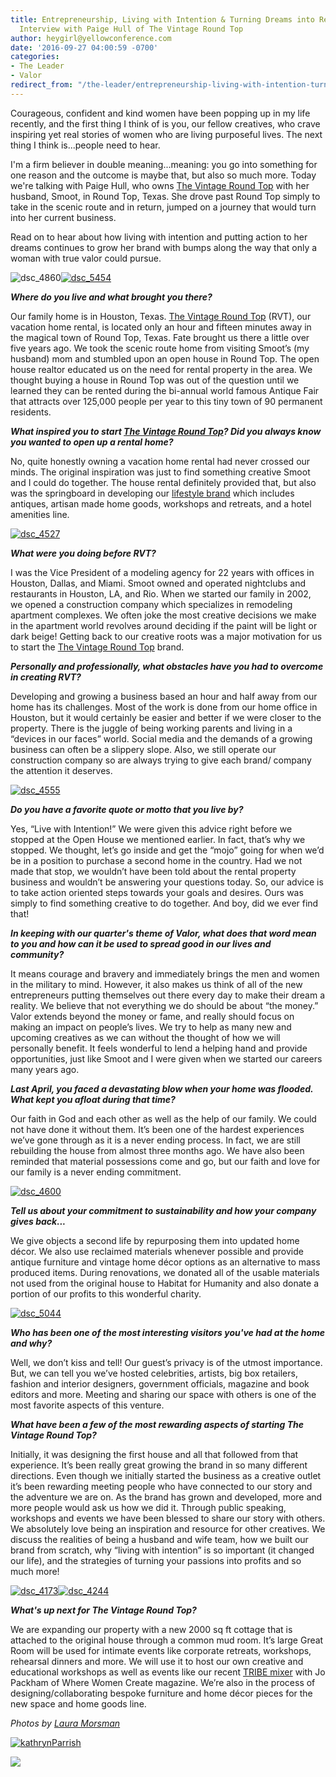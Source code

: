 ```yaml
---
title: Entrepreneurship, Living with Intention & Turning Dreams into Reality.  Our
  Interview with Paige Hull of The Vintage Round Top
author: heygirl@yellowconference.com
date: '2016-09-27 04:00:59 -0700'
categories:
- The Leader
- Valor
redirect_from: "/the-leader/entrepreneurship-living-with-intention-turning-dreams-into-reality-our-interview-with-paige-hull-of-the-vintage-roundtop/"
---
```


Courageous, confident and kind women have been popping up in my life recently, and the first thing I think of is you, our fellow creatives, who crave inspiring yet real stories of women who are living purposeful lives. The next thing I think is...people need to hear.

I'm a firm believer in double meaning...meaning: you go into something for one reason and the outcome is maybe that, but also so much more. Today we're talking with Paige Hull, who owns [The Vintage Round Top](http://www.thevintageroundtop.com/) with her husband, Smoot, in Round Top, Texas. She drove past Round Top simply to take in the scenic route and in return, jumped on a journey that would turn into her current business.

Read on to hear about how living with intention and putting action to her dreams continues to grow her brand with bumps along the way that only a woman with true valor could pursue.

![dsc_4860](http://yellowconference.com/wp-content/uploads/2016/09/DSC_4860-1024x684.jpg)[![dsc_5454](http://yellowconference.com/wp-content/uploads/2016/09/DSC_5454-1024x635.jpg)](http://yellowconference.com/wp-content/uploads/2016/09/DSC_5454.jpg)

_**Where do you live and what brought you there?**_

Our family home is in Houston, Texas. [The Vintage Round Top](http://www.thevintageroundtop.com/) (RVT), our vacation home rental, is located only an hour and fifteen minutes away in the magical town of Round Top, Texas. Fate brought us there a little over five years ago. We took the scenic route home from visiting Smoot’s (my husband) mom and stumbled upon an open house in Round Top. The open house realtor educated us on the need for rental property in the area. We thought buying a house in Round Top was out of the question until we learned they can be rented during the bi-annual world famous Antique Fair that attracts over 125,000 people per year to this tiny town of 90 permanent residents.

_**What inspired you to start [The Vintage Round Top](http://www.thevintageroundtop.com/)? Did you always know you wanted to open up a rental home?**_

No, quite honestly owning a vacation home rental had never crossed our minds. The original inspiration was just to find something creative Smoot and I could do together. The house rental definitely provided that, but also was the springboard in developing our [lifestyle brand](http://www.thevintageroundtop.com/shoprtv/) which includes antiques, artisan made home goods, workshops and retreats, and a hotel amenities line.

[![dsc_4527](http://yellowconference.com/wp-content/uploads/2016/09/DSC_4527.jpg)](http://yellowconference.com/wp-content/uploads/2016/09/DSC_4527.jpg)

_**What were you doing before RVT?**_

I was the Vice President of a modeling agency for 22 years with offices in Houston, Dallas, and Miami. Smoot owned and operated nightclubs and restaurants in Houston, LA, and Rio. When we started our family in 2002, we opened a construction company which specializes in remodeling apartment complexes. We often joke the most creative decisions we make in the apartment world revolves around deciding if the paint will be light or dark beige! Getting back to our creative roots was a major motivation for us to start the [The Vintage Round Top](http://www.thevintageroundtop.com/) brand.

_**Personally and professionally, what obstacles have you had to overcome in creating RVT?**_

Developing and growing a business based an hour and half away from our home has its challenges. Most of the work is done from our home office in Houston, but it would certainly be easier and better if we were closer to the property. There is the juggle of being working parents and living in a “devices in our faces” world. Social media and the demands of a growing business can often be a slippery slope. Also, we still operate our construction company so are always trying to give each brand/ company the attention it deserves.

[![dsc_4555](http://yellowconference.com/wp-content/uploads/2016/09/DSC_4555.jpg)](http://yellowconference.com/wp-content/uploads/2016/09/DSC_4555.jpg)

_**Do you have a favorite quote or motto that you live by?**_

Yes, “Live with Intention!” We were given this advice right before we stopped at the Open House we mentioned earlier. In fact, that’s why we stopped. We thought, let’s go inside and get the “mojo” going for when we’d be in a position to purchase a second home in the country. Had we not made that stop, we wouldn’t have been told about the rental property business and wouldn’t be answering your questions today. So, our advice is to take action oriented steps towards your goals and desires. Ours was simply to find something creative to do together. And boy, did we ever find that!

_**In keeping with our quarter's theme of Valor, what does that word mean to you and how can it be used to spread good in our lives and community?**_

It means courage and bravery and immediately brings the men and women in the military to mind. However, it also makes us think of all of the new entrepreneurs putting themselves out there every day to make their dream a reality. We believe that not everything we do should be about “the money.” Valor extends beyond the money or fame, and really should focus on making an impact on people’s lives. We try to help as many new and upcoming creatives as we can without the thought of how we will personally benefit. It feels wonderful to lend a helping hand and provide opportunities, just like Smoot and I were given when we started our careers many years ago.

_**Last April, you faced a devastating blow when your home was flooded. What kept you afloat during that time?**_

Our faith in God and each other as well as the help of our family. We could not have done it without them. It’s been one of the hardest experiences we’ve gone through as it is a never ending process. In fact, we are still rebuilding the house from almost three months ago. We have also been reminded that material possessions come and go, but our faith and love for our family is a never ending commitment.

[![dsc_4600](http://yellowconference.com/wp-content/uploads/2016/09/DSC_4600.jpg)](http://yellowconference.com/wp-content/uploads/2016/09/DSC_4600.jpg)

_**Tell us about your commitment to sustainability and how your company gives back...**_

We give objects a second life by repurposing them into updated home décor. We also use reclaimed materials whenever possible and provide antique furniture and vintage home décor options as an alternative to mass produced items. During renovations, we donated all of the usable materials not used from the original house to Habitat for Humanity and also donate a portion of our profits to this wonderful charity.

[![dsc_5044](http://yellowconference.com/wp-content/uploads/2016/09/DSC_5044.jpg)](http://yellowconference.com/wp-content/uploads/2016/09/DSC_5044.jpg)

_**Who has been one of the most interesting visitors you've had at the home and why?**_

Well, we don’t kiss and tell! Our guest’s privacy is of the utmost importance. But, we can tell you we’ve hosted celebrities, artists, big box retailers, fashion and interior designers, government officials, magazine and book editors and more. Meeting and sharing our space with others is one of the most favorite aspects of this venture.

_**What have been a few of the most rewarding aspects of starting The Vintage Round Top?**_

Initially, it was designing the first house and all that followed from that experience. It’s been really great growing the brand in so many different directions. Even though we initially started the business as a creative outlet it’s been rewarding meeting people who have connected to our story and the adventure we are on. As the brand has grown and developed, more and more people would ask us how we did it. Through public speaking, workshops and events we have been blessed to share our story with others. We absolutely love being an inspiration and resource for other creatives. We discuss the realities of being a husband and wife team, how we built our brand from scratch, why “living with intention” is so important (it changed our life), and the strategies of turning your passions into profits and so much more!

[![dsc_4173](http://yellowconference.com/wp-content/uploads/2016/09/DSC_4173.jpg)](http://yellowconference.com/wp-content/uploads/2016/09/DSC_4173.jpg)[![dsc_4244](http://yellowconference.com/wp-content/uploads/2016/09/DSC_4244.jpg)](http://yellowconference.com/wp-content/uploads/2016/09/DSC_4244.jpg)

_**What's up next for The Vintage Round Top?**_

We are expanding our property with a new 2000 sq ft cottage that is attached to the original house through a common mud room. It’s large Great Room will be used for intimate events like corporate retreats, workshops, rehearsal dinners and more. We will use it to host our own creative and educational workshops as well as events like our recent [TRIBE mixer](http://www.thevintageroundtop.com/blog/category/tribe-meet-the-makers) with Jo Packham of Where Women Create magazine. We’re also in the process of designing/collaborating bespoke furniture and home décor pieces for the new space and home goods line.

_Photos by [Laura Morsman](http://lauramorsmanphotography.com/)_

[![kathrynParrish](http://yellowconference.com/wp-content/uploads/2016/05/kathrynParrish.jpg)](https://www.instagram.com/kathryn_parrish/)

[![](https://lh3.googleusercontent.com/PLgiNHFRVmFsLP41efysqdUJ9SZ-AcJD3c5aX2chYUhgBTYI52sHFjId--lSB85ZE8liKk_tGGuQ32hJHUmjbw=s0)](https://yellowcollective.leadpages.co/leadbox/14275ef73f72a2%3A17a2246bc746dc/5739407210446848/)
